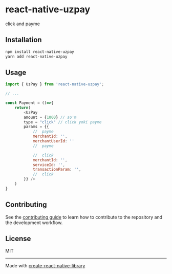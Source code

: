 # react-native-uzpay

click and payme

## Installation

```sh
npm install react-native-uzpay
yarn add react-native-uzpay
```

## Usage

```js
import { UzPay } from 'react-native-uzpay';

// ...

const Payment = ()=>{
    return(
        <UzPay
        amount = {1000} // so'm
        type = "click" // click yoki payme
        params = {{
            //  payme
            merchantId: '',
            merchantUserId: ''
            //  payme

            //  click
            merchantId: '',
            serviceId: '',
            transactionParam: '',
            //  click
        }} />
    )
}
```

## Contributing

See the [contributing guide](CONTRIBUTING.md) to learn how to contribute to the repository and the development workflow.

## License

MIT

---

Made with [create-react-native-library](https://github.com/callstack/react-native-builder-bob)

